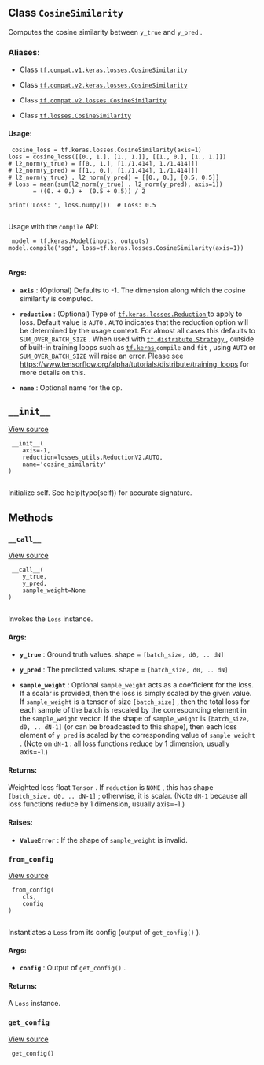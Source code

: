 

## Class  `CosineSimilarity` 
Computes the cosine similarity between  `y_true`  and  `y_pred` .



### Aliases:

- Class [ `tf.compat.v1.keras.losses.CosineSimilarity` ](/api_docs/python/tf/keras/losses/CosineSimilarity)

- Class [ `tf.compat.v2.keras.losses.CosineSimilarity` ](/api_docs/python/tf/keras/losses/CosineSimilarity)

- Class [ `tf.compat.v2.losses.CosineSimilarity` ](/api_docs/python/tf/keras/losses/CosineSimilarity)

- Class [ `tf.losses.CosineSimilarity` ](/api_docs/python/tf/keras/losses/CosineSimilarity)



#### Usage:


```
 cosine_loss = tf.keras.losses.CosineSimilarity(axis=1)
loss = cosine_loss([[0., 1.], [1., 1.]], [[1., 0.], [1., 1.]])
# l2_norm(y_true) = [[0., 1.], [1./1.414], 1./1.414]]]
# l2_norm(y_pred) = [[1., 0.], [1./1.414], 1./1.414]]]
# l2_norm(y_true) . l2_norm(y_pred) = [[0., 0.], [0.5, 0.5]]
# loss = mean(sum(l2_norm(y_true) . l2_norm(y_pred), axis=1))
       = ((0. + 0.) +  (0.5 + 0.5)) / 2

print('Loss: ', loss.numpy())  # Loss: 0.5
 
```

Usage with the  `compile`  API:



```
 model = tf.keras.Model(inputs, outputs)
model.compile('sgd', loss=tf.keras.losses.CosineSimilarity(axis=1))
 
```



#### Args:

- **`axis`** : (Optional) Defaults to -1. The dimension along which the cosine
similarity is computed.

- **`reduction`** : (Optional) Type of [ `tf.keras.losses.Reduction` ](https://tensorflow.google.cn/api_docs/python/tf/keras/losses/Reduction) to apply to loss.
Default value is  `AUTO` .  `AUTO`  indicates that the reduction option will
be determined by the usage context. For almost all cases this defaults to
 `SUM_OVER_BATCH_SIZE` .
When used with [ `tf.distribute.Strategy` ](https://tensorflow.google.cn/api_docs/python/tf/distribute/Strategy), outside of built-in training
loops such as [ `tf.keras` ](https://tensorflow.google.cn/api_docs/python/tf/keras)  `compile`  and  `fit` , using  `AUTO`  or
 `SUM_OVER_BATCH_SIZE`  will raise an error. Please see
https://www.tensorflow.org/alpha/tutorials/distribute/training_loops
for more details on this.

- **`name`** : Optional name for the op.



##  `__init__` 
[View source](https://github.com/tensorflow/tensorflow/blob/r2.0/tensorflow/python/keras/losses.py#L1136-L1141)



```
 __init__(
    axis=-1,
    reduction=losses_utils.ReductionV2.AUTO,
    name='cosine_similarity'
)
 
```

Initialize self.  See help(type(self)) for accurate signature.



## Methods


###  `__call__` 
[View source](https://github.com/tensorflow/tensorflow/blob/r2.0/tensorflow/python/keras/losses.py#L96-L128)



```
 __call__(
    y_true,
    y_pred,
    sample_weight=None
)
 
```

Invokes the  `Loss`  instance.



#### Args:

- **`y_true`** : Ground truth values. shape =  `[batch_size, d0, .. dN]` 

- **`y_pred`** : The predicted values. shape =  `[batch_size, d0, .. dN]` 

- **`sample_weight`** : Optional  `sample_weight`  acts as a
coefficient for the loss. If a scalar is provided, then the loss is
simply scaled by the given value. If  `sample_weight`  is a tensor of size
 `[batch_size]` , then the total loss for each sample of the batch is
rescaled by the corresponding element in the  `sample_weight`  vector. If
the shape of  `sample_weight`  is  `[batch_size, d0, .. dN-1]`  (or can be
broadcasted to this shape), then each loss element of  `y_pred`  is scaled
by the corresponding value of  `sample_weight` . (Note on `dN-1` : all loss
functions reduce by 1 dimension, usually axis=-1.)



#### Returns:
Weighted loss float  `Tensor` . If  `reduction`  is  `NONE` , this has
  shape  `[batch_size, d0, .. dN-1]` ; otherwise, it is scalar. (Note  `dN-1` 
  because all loss functions reduce by 1 dimension, usually axis=-1.)



#### Raises:

- **`ValueError`** : If the shape of  `sample_weight`  is invalid.



###  `from_config` 
[View source](https://github.com/tensorflow/tensorflow/blob/r2.0/tensorflow/python/keras/losses.py#L130-L140)



```
 from_config(
    cls,
    config
)
 
```

Instantiates a  `Loss`  from its config (output of  `get_config()` ).



#### Args:

- **`config`** : Output of  `get_config()` .



#### Returns:
A  `Loss`  instance.



###  `get_config` 
[View source](https://github.com/tensorflow/tensorflow/blob/r2.0/tensorflow/python/keras/losses.py#L223-L228)



```
 get_config()
 
```

